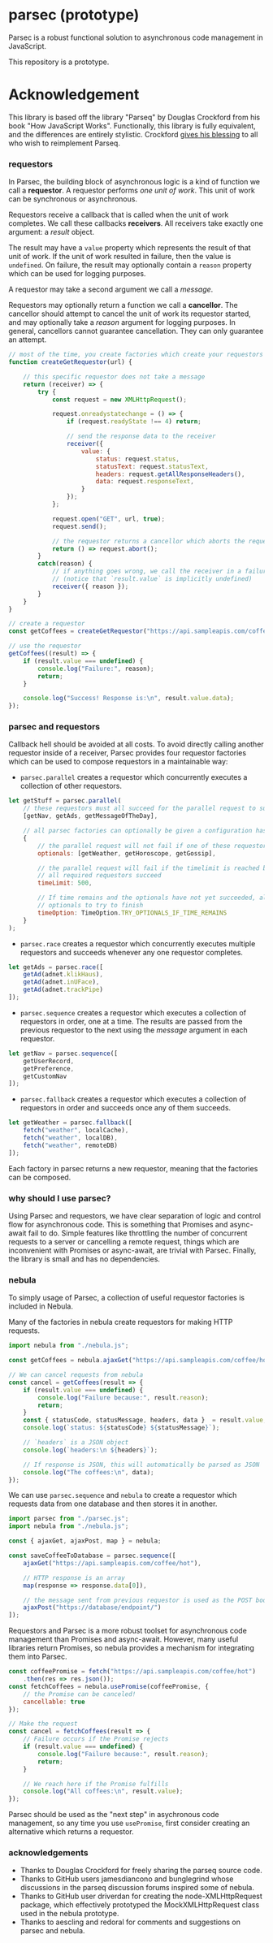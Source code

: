 # parsec (prototype)
Parsec is a robust functional solution to asynchronous code management in JavaScript.

This repository is a prototype.

# Acknowledgement
This library is based off the library "Parseq" by Douglas Crockford from his book "How JavaScript Works". Functionally, this library is fully equivalent, and the differences are entirely stylistic. Crockford [gives his blessing](https://github.com/douglascrockford/parseq/issues/7#issuecomment-504800341) to all who wish to reimplement Parseq.

### requestors 
In Parsec, the building block of asynchronous logic is a kind of function we call a **requestor**. A requestor performs *one unit of work*. This unit of work can be synchronous or asynchronous.

Requestors receive a callback that is called when the unit of work completes. We call these callbacks **receivers**. All receivers take exactly one argument: a *result* object. 

The result may have a `value` property which represents the result of that unit of work. If the unit of work resulted in failure, then the value is `undefined`. On failure, the result may optionally contain a `reason` property which can be used for logging purposes.

A requestor may take a second argument we call a *message*.

Requestors may optionally return a function we call a **cancellor**. The cancellor should attempt to cancel the unit of work its requestor started, and may optionally take a *reason* argument for logging purposes. In general, cancellors cannot guarantee cancellation. They can only guarantee an attempt.

```javascript
// most of the time, you create factories which create your requestors
function createGetRequestor(url) {

    // this specific requestor does not take a message
    return (receiver) => {
        try {
            const request = new XMLHttpRequest();

            request.onreadystatechange = () => {
                if (request.readyState !== 4) return;

                // send the response data to the receiver
                receiver({
                    value: {
                        status: request.status,
                        statusText: request.statusText,
                        headers: request.getAllResponseHeaders(),
                        data: request.responseText,
                    }
                });
            };

            request.open("GET", url, true);
            request.send();

            // the requestor returns a cancellor which aborts the request
            return () => request.abort();
        }
        catch(reason) {
            // if anything goes wrong, we call the receiver in a failure state
            // (notice that `result.value` is implicitly undefined)
            receiver({ reason });
        }
    }
}

// create a requestor
const getCoffees = createGetRequestor("https://api.sampleapis.com/coffee/hot");

// use the requestor
getCoffees((result) => {
    if (result.value === undefined) {
        console.log("Failure:", reason);
        return;
    }

    console.log("Success! Response is:\n", result.value.data);
});
```

### parsec and requestors
Callback hell should be avoided at all costs. To avoid directly calling another requestor inside of a receiver, Parsec provides four requestor factories which can be used to compose requestors in a maintainable way:

 - `parsec.parallel` creates a requestor which concurrently executes a collection of other requestors.

```javascript
let getStuff = parsec.parallel(
    // these requestors must all succeed for the parallel request to succeed
    [getNav, getAds, getMessageOfTheDay],

    // all parsec factories can optionally be given a configuration hash
    {
        // the parallel request will not fail if one of these requestors fail
        optionals: [getWeather, getHoroscope, getGossip],

        // the parallel request will fail if the timelimit is reached before
        // all required requestors succeed
        timeLimit: 500,

        // If time remains and the optionals have not yet succeeded, allow the
        // optionals to try to finish
        timeOption: TimeOption.TRY_OPTIONALS_IF_TIME_REMAINS
    }
);
```
   
 - `parsec.race` creates a requestor which concurrently executes multiple requestors and succeeds whenever any one requestor completes.

```javascript
let getAds = parsec.race([
    getAd(adnet.klikHaus),
    getAd(adnet.inUFace),
    getAd(adnet.trackPipe)
]);
```

 - `parsec.sequence` creates a requestor which executes a collection of requestors in order, one at a time. The results are passed from the previous requestor to the next using the *message* argument in each requestor.

```javascript
let getNav = parsec.sequence([
    getUserRecord,
    getPreference,
    getCustomNav
]);
```
   
 - `parsec.fallback` creates a requestor which executes a collection of requestors in order and succeeds once any of them succeeds.

```javascript
let getWeather = parsec.fallback([
    fetch("weather", localCache),
    fetch("weather", localDB),
    fetch("weather", remoteDB)
]);
```

Each factory in parsec returns a new requestor, meaning that the factories can be composed.

### why should I use parsec?
Using Parsec and requestors, we have clear separation of logic and control flow for asynchronous code. This is something that Promises and async-await fail to do. Simple features like throttling the number of concurrent requests to a server or cancelling a remote request, things which are inconvenient with Promises or async-await, are trivial with Parsec. Finally, the library is small and has no dependencies.

### nebula

To simply usage of Parsec, a collection of useful requestor factories is included in Nebula. 

Many of the factories in nebula create requestors for making HTTP requests.

```javascript
import nebula from "./nebula.js";

const getCoffees = nebula.ajaxGet("https://api.sampleapis.com/coffee/hot");

// We can cancel requests from nebula
const cancel = getCoffees(result => {
    if (result.value === undefined) {
        console.log("Failure because:", result.reason);
        return;
    }
    const { statusCode, statusMessage, headers, data }  = result.value;
    console.log(`status: ${statusCode} ${statusMessage}`);

    // `headers` is a JSON object
    console.log(`headers:\n ${headers}`);

    // If response is JSON, this will automatically be parsed as JSON
    console.log("The coffees:\n", data);
});
```

We can use `parsec.sequence` and `nebula` to create a requestor which requests data from one database and then stores it in another.

```javascript
import parsec from "./parsec.js";
import nebula from "./nebula.js";

const { ajaxGet, ajaxPost, map } = nebula;

const saveCoffeeToDatabase = parsec.sequence([
    ajaxGet("https://api.sampleapis.com/coffee/hot"),

    // HTTP response is an array
    map(response => response.data[0]),

    // the message sent from previous requestor is used as the POST body
    ajaxPost("https://database/endpoint/")
]);
```

Requestors and Parsec is a more robust toolset for asynchronous code management than Promises and async-await. However, many useful libraries return Promises, so nebula provides a mechanism for integrating them into Parsec.

```javascript
const coffeePromise = fetch("https://api.sampleapis.com/coffee/hot")
    .then(res => res.json());
const fetchCoffees = nebula.usePromise(coffeePromise, {
    // the Promise can be canceled!
    cancellable: true
});

// Make the request
const cancel = fetchCoffees(result => {
    // Failure occurs if the Promise rejects
    if (result.value === undefined) {
        console.log("Failure because:", result.reason);
        return;
    }

    // We reach here if the Promise fulfills
    console.log("All coffees:\n", result.value);
});
```

Parsec should be used as the "next step" in asychronous code management, so any time you use `usePromise`, first consider creating an alternative which returns a requestor.

### acknowledgements
 - Thanks to Douglas Crockford for freely sharing the parseq source code.
 - Thanks to GitHub users jamesdiancono and bunglegrind whose discussions in the parseq discussion forums inspired some of nebula.
 - Thanks to GitHub user driverdan for creating the node-XMLHttpRequest package, 
 which effectively prototyped the MockXMLHttpRequest class used in the nebula 
 prototype.
 - Thanks to aescling and redoral for comments and suggestions on parsec and nebula.
